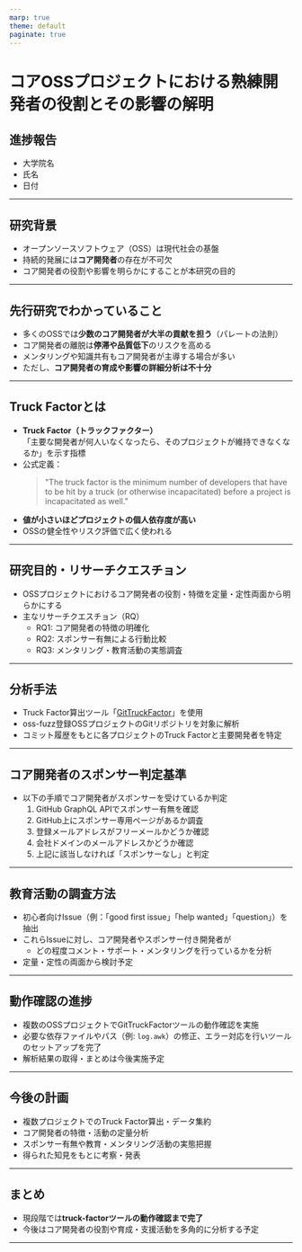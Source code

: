 ```yaml
---
marp: true
theme: default
paginate: true
---
```


# コアOSSプロジェクトにおける熟練開発者の役割とその影響の解明  
## 進捗報告
- 大学院名
- 氏名
- 日付

---

## 研究背景

- オープンソースソフトウェア（OSS）は現代社会の基盤
- 持続的発展には**コア開発者**の存在が不可欠
- コア開発者の役割や影響を明らかにすることが本研究の目的

---

## 先行研究でわかっていること

- 多くのOSSでは**少数のコア開発者が大半の貢献を担う**（パレートの法則）
- コア開発者の離脱は**停滞や品質低下**のリスクを高める
- メンタリングや知識共有もコア開発者が主導する場合が多い
- ただし、**コア開発者の育成や影響の詳細分析は不十分**

---

## Truck Factorとは

- **Truck Factor（トラックファクター）**  
  「主要な開発者が何人いなくなったら、そのプロジェクトが維持できなくなるか」を示す指標
- 公式定義：  
  > "The truck factor is the minimum number of developers that have to be hit by a truck (or otherwise incapacitated) before a project is incapacitated as well."
- **値が小さいほどプロジェクトの個人依存度が高い**
- OSSの健全性やリスク評価で広く使われる

---

## 研究目的・リサーチクエスチョン

- OSSプロジェクトにおけるコア開発者の役割・特徴を定量・定性両面から明らかにする
- 主なリサーチクエスチョン（RQ）
  - RQ1: コア開発者の特徴の明確化
  - RQ2: スポンサー有無による行動比較
  - RQ3: メンタリング・教育活動の実態調査

---

## 分析手法

- Truck Factor算出ツール「[GitTruckFactor](https://github.com/aserg-ufmg/git-truck-factor)」を使用
- oss-fuzz登録OSSプロジェクトのGitリポジトリを対象に解析
- コミット履歴をもとに各プロジェクトのTruck Factorと主要開発者を特定

---

## コア開発者のスポンサー判定基準

- 以下の手順でコア開発者がスポンサーを受けているか判定
  1. GitHub GraphQL APIでスポンサー有無を確認
  2. GitHub上にスポンサー専用ページがあるか調査
  3. 登録メールアドレスがフリーメールかどうか確認
  4. 会社ドメインのメールアドレスかどうか確認
  5. 上記に該当しなければ「スポンサーなし」と判定

---

## 教育活動の調査方法

- 初心者向けIssue（例：「good first issue」「help wanted」「question」）を抽出
- これらIssueに対し、コア開発者やスポンサー付き開発者が
  - どの程度コメント・サポート・メンタリングを行っているかを分析
- 定量・定性の両面から検討予定

---

## 動作確認の進捗

- 複数のOSSプロジェクトでGitTruckFactorツールの動作確認を実施
- 必要な依存ファイルやパス（例: `log.awk`）の修正、エラー対応を行いツールのセットアップを完了
- 解析結果の取得・まとめは今後実施予定

---

## 今後の計画

- 複数プロジェクトでのTruck Factor算出・データ集約
- コア開発者の特徴・活動の定量分析
- スポンサー有無や教育・メンタリング活動の実態把握
- 得られた知見をもとに考察・発表

---

## まとめ

- 現段階では**truck-factorツールの動作確認まで完了**
- 今後はコア開発者の役割や育成・支援活動を多角的に分析する予定

---
